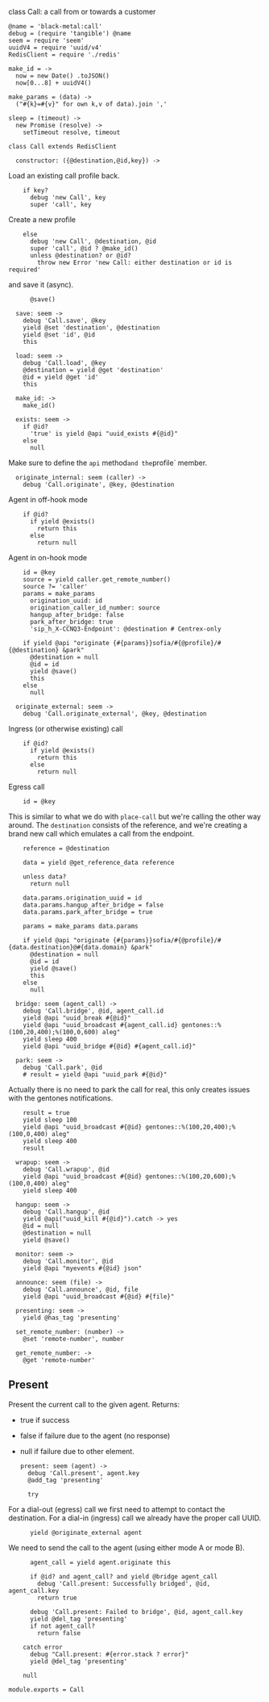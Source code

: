 class Call: a call from or towards a customer

    @name = 'black-metal:call'
    debug = (require 'tangible') @name
    seem = require 'seem'
    uuidV4 = require 'uuid/v4'
    RedisClient = require './redis'

    make_id = ->
      now = new Date() .toJSON()
      now[0...8] + uuidV4()

    make_params = (data) ->
      ("#{k}=#{v}" for own k,v of data).join ','

    sleep = (timeout) ->
      new Promise (resolve) ->
        setTimeout resolve, timeout

    class Call extends RedisClient

      constructor: ({@destination,@id,key}) ->

Load an existing call profile back.

        if key?
          debug 'new Call', key
          super 'call', key

Create a new profile

        else
          debug 'new Call', @destination, @id
          super 'call', @id ? @make_id()
          unless @destination? or @id?
            throw new Error 'new Call: either destination or id is required'

and save it (async).

          @save()

      save: seem ->
        debug 'Call.save', @key
        yield @set 'destination', @destination
        yield @set 'id', @id
        this

      load: seem ->
        debug 'Call.load', @key
        @destination = yield @get 'destination'
        @id = yield @get 'id'
        this

      make_id: ->
        make_id()

      exists: seem ->
        if @id?
          'true' is yield @api "uuid_exists #{@id}"
        else
          null

Make sure to define the `api` method` and the `profile` member.

      originate_internal: seem (caller) ->
        debug 'Call.originate', @key, @destination

Agent in off-hook mode

        if @id?
          if yield @exists()
            return this
          else
            return null

Agent in on-hook mode

        id = @key
        source = yield caller.get_remote_number()
        source ?= 'caller'
        params = make_params
          origination_uuid: id
          origination_caller_id_number: source
          hangup_after_bridge: false
          park_after_bridge: true
          'sip_h_X-CCNQ3-Endpoint': @destination # Centrex-only

        if yield @api "originate {#{params}}sofia/#{@profile}/#{@destination} &park"
          @destination = null
          @id = id
          yield @save()
          this
        else
          null

      originate_external: seem ->
        debug 'Call.originate_external', @key, @destination

Ingress (or otherwise existing) call

        if @id?
          if yield @exists()
            return this
          else
            return null

Egress call

        id = @key

This is similar to what we do with `place-call` but we're calling the other way around. The `destination` consists of the reference, and we're creating a brand new call which emulates a call from the endpoint.

        reference = @destination

        data = yield @get_reference_data reference

        unless data?
          return null

        data.params.origination_uuid = id
        data.params.hangup_after_bridge = false
        data.params.park_after_bridge = true

        params = make_params data.params

        if yield @api "originate {#{params}}sofia/#{@profile}/#{data.destination}@#{data.domain} &park"
          @destination = null
          @id = id
          yield @save()
          this
        else
          null

      bridge: seem (agent_call) ->
        debug 'Call.bridge', @id, agent_call.id
        yield @api "uuid_break #{@id}"
        yield @api "uuid_broadcast #{agent_call.id} gentones::%(100,20,400);%(100,0,600) aleg"
        yield sleep 400
        yield @api "uuid_bridge #{@id} #{agent_call.id}"

      park: seem ->
        debug 'Call.park', @id
        # result = yield @api "uuid_park #{@id}"

Actually there is no need to park the call for real, this only creates issues
with the gentones notifications.

        result = true
        yield sleep 100
        yield @api "uuid_broadcast #{@id} gentones::%(100,20,400);%(100,0,400) aleg"
        yield sleep 400
        result

      wrapup: seem ->
        debug 'Call.wrapup', @id
        yield @api "uuid_broadcast #{@id} gentones::%(100,20,600);%(100,0,400) aleg"
        yield sleep 400

      hangup: seem ->
        debug 'Call.hangup', @id
        yield @api("uuid_kill #{@id}").catch -> yes
        @id = null
        @destination = null
        yield @save()

      monitor: seem ->
        debug 'Call.monitor', @id
        yield @api "myevents #{@id} json"

      announce: seem (file) ->
        debug 'Call.announce', @id, file
        yield @api "uuid_broadcast #{@id} #{file}"

      presenting: seem ->
        yield @has_tag 'presenting'

      set_remote_number: (number) ->
        @set 'remote-number', number

      get_remote_number: ->
        @get 'remote-number'

Present
-------

Present the current call to the given agent.
Returns:
- true if success
- false if failure due to the agent (no response)
- null if failure due to other element.

      present: seem (agent) ->
        debug 'Call.present', agent.key
        @add_tag 'presenting'

        try

For a dial-out (egress) call we first need to attempt to contact the destination.
For a dial-in (ingress) call we already have the proper call UUID.

          yield @originate_external agent

We need to send the call to the agent (using either mode A or mode B).

          agent_call = yield agent.originate this

          if @id? and agent_call? and yield @bridge agent_call
            debug 'Call.present: Successfully bridged', @id, agent_call.key
            return true

          debug 'Call.present: Failed to bridge', @id, agent_call.key
          yield @del_tag 'presenting'
          if not agent_call?
            return false

        catch error
          debug "Call.present: #{error.stack ? error}"
          yield @del_tag 'presenting'

        null

    module.exports = Call
